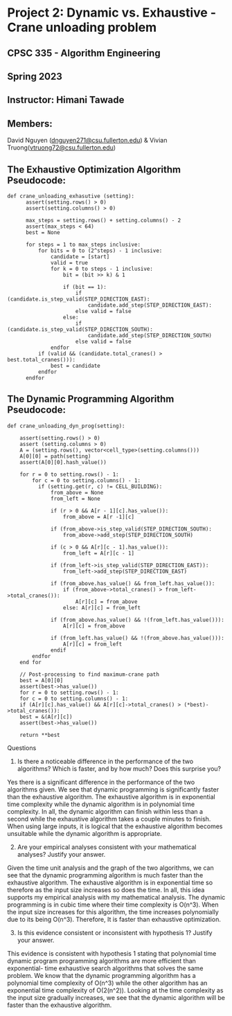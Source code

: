 # Project 2: Dynamic vs. Exhaustive - Crane unloading problem
## CPSC 335 - Algorithm Engineering
## Spring 2023
## Instructor: Himani Tawade
## Members:
 David Nguyen (dnguyen271@csu.fullerton.edu) & Vivian Truong(vtruong72@csu.fullerton.edu)

## The Exhaustive Optimization Algorithm Pseudocode:
    
    def crane_unloading_exhasutive (setting):
          assert(setting.rows() > 0)
          assert(setting.columns() > 0)
          
          max_steps = setting.rows() + setting.columns() - 2
          assert(max_steps < 64)
          best = None
          
          for steps = 1 to max_steps inclusive:
              for bits = 0 to (2^steps) - 1 inclusive:
                  candidate = [start]
                  valid = true
                  for k = 0 to steps - 1 inclusive:
                      bit = (bit >> k) & 1
                      
                      if (bit == 1):
                          if (candidate.is_step_valid(STEP_DIRECTION_EAST):
                              candidate.add_step(STEP_DIRECTION_EAST):
                          else valid = false
                      else:
                          if (candidate.is_step_valid(STEP_DIRECTION_SOUTH):
                              candidate.add_step(STEP_DIRECTION_SOUTH)
                          else valid = false
                  endfor
              if (valid && (candidate.total_cranes() > best.total_cranes())):
                  best = candidate
              endfor
          endfor

## The Dynamic Programming Algorithm Pseudocode:
    
    def crane_unloading_dyn_prog(setting):
    
        assert(setting.rows() > 0)
        assert (setting.columns > 0)
        A = (setting.rows(), vector<cell_type>(setting.columns()))
        A[0][0] = path(setting)
        assert(A[0][0].hash_value())
        
        for r = 0 to setting.rows() - 1:
            for c = 0 to setting.columns() - 1:
              if (setting.get(r, c) != CELL_BUILDING):
                  from_above = None
                  from_left = None
                  
                  if (r > 0 && A[r - 1][c].has_value()):
                      from_above = A[r -1][c]
                      
                  if (from_above->is_step_valid(STEP_DIRECTION_SOUTH):
                      from_above->add_step(STEP_DIRECTION_SOUTH)
                      
                  if (c > 0 && A[r][c - 1].has_value()):
                      from_left = A[r][c - 1]
                      
                  if (from_left->is_step_valid(STEP_DIRECTION_EAST)):
                      from_left->add_step(STEP_DIRECTION_EAST)
                      
                  if (from_above.has_value() && from_left.has_value()):
                      if (from_above->total_cranes() > from_left->total_cranes()):
                          A[r][c] = from_above
                      else: A[r][c] = from_left
                      
                  if (from_above.has_value() && !(from_left.has_value())):
                      A[r][c] = from_above
                      
                  if (from_left.has_value() && !(from_above.has_value())):
                      A[r][c] = from_left
                  endif
            endfor
        end for
        
        // Post-processing to find maximum-crane path
        best = A[0][0]
        assert(best->has_value())
        for r = 0 to setting.rows() - 1:
        for c = 0 to setting.columns() - 1:
        if (A[r][c].has_value() && A[r][c]->total_cranes() > (*best)->total_cranes()):
        best = &(A[r][c])
        assert(best->has_value())

        return **best

Questions
1.	Is there a noticeable difference in the performance of the two algorithms? Which is faster, and by how much? Does this surprise you?

Yes there is a significant difference in the performance of the two algorithms given. We see that dynamic programming is significantly faster than the exhaustive algorithm. The exhaustive algorithm is in exponential time complexity while the dynamic algorithm is in polynomial time complexity. In all, the dynamic algorithm can finish within less than a second while the exhaustive algorithm takes a couple minutes to finish. When using large inputs, it is logical that the exhaustive algorithm becomes unsuitable while the dynamic algorithm is appropriate.
  
2.	Are your empirical analyses consistent with your mathematical analyses? Justify your answer.

 Given the time unit analysis and the graph of the two algorithms, we can see that the dynamic programming algorithm is much faster than the exhaustive algorithm. The exhaustive algorithm is in exponential time so therefore as the input size increases so does the time. In all, this idea supports my empirical analysis with my mathematical analysis. The dynamic programming is in cubic time where their time complexity is O(n^3). When the input size increases for this algorithm, the time increases polynomially due to its being O(n^3). Therefore, It is faster than exhaustive optimization.

3.	Is this evidence consistent or inconsistent with hypothesis 1? Justify your answer.

This evidence is consistent with hypothesis 1 stating that polynomial time dynamic program programming algorithms are more efficient than exponential- time exhaustive search algorithms that solves the same problem. We know that the dynamic programming algorithm has a polynomial time complexity of O(n^3) while the other algorithm has an exponential time complexity of O(2(n^2)). Looking at the time complexity as the input size gradually increases, we see that the dynamic algorithm will be faster than the exhaustive algorithm.
